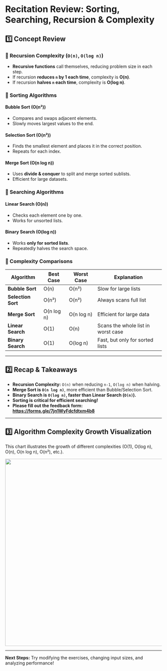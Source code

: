 # **Recitation Review: Sorting, Searching, Recursion & Complexity**

## **1️⃣ Concept Review**

### **🔹 Recursion Complexity (`O(n)`, `O(log n)`)**
- **Recursive functions** call themselves, reducing problem size in each step.
- If recursion **reduces `n` by 1 each time**, complexity is **O(n)**.
- If recursion **halves `n` each time**, complexity is **O(log n)**.

### **🔹 Sorting Algorithms**
#### **Bubble Sort (O(n²))**
- Compares and swaps adjacent elements.
- Slowly moves largest values to the end.

#### **Selection Sort (O(n²))**
- Finds the smallest element and places it in the correct position.
- Repeats for each index.

#### **Merge Sort (O(n log n))**
- Uses **divide & conquer** to split and merge sorted sublists.
- Efficient for large datasets.

### **🔹 Searching Algorithms**
#### **Linear Search (O(n))**
- Checks each element one by one.
- Works for unsorted lists.

#### **Binary Search (O(log n))**
- Works **only for sorted lists**.
- Repeatedly halves the search space.

### **🔹 Complexity Comparisons**
| Algorithm | Best Case | Worst Case | Explanation |
|-----------|----------|------------|-------------|
| **Bubble Sort** | O(n) | O(n²) | Slow for large lists |
| **Selection Sort** | O(n²) | O(n²) | Always scans full list |
| **Merge Sort** | O(n log n) | O(n log n) | Efficient for large data |
| **Linear Search** | O(1) | O(n) | Scans the whole list in worst case |
| **Binary Search** | O(1) | O(log n) | Fast, but only for sorted lists |

---

## **2️⃣ Recap & Takeaways**
- **Recursion Complexity:** `O(n)` when reducing `n-1`, `O(log n)` when halving.
- **Merge Sort is `O(n log n)`**, more efficient than Bubble/Selection Sort.
- **Binary Search is `O(log n)`, faster than Linear Search (`O(n)`).**
- **Sorting is critical for efficient searching!**
- **Please fill out the feedback form: https://forms.gle/7jn1WyFdcfdtxm4b8**


---

## **3️⃣ Algorithm Complexity Growth Visualization**

This chart illustrates the growth of different complexities (O(1), O(log n), O(n), O(n log n), O(n²), etc.).

<p align="center">
  <img src="https://raw.githubusercontent.com/MIT-Emerging-Talent/ET6-Recitations-6001x/main/session_09/complx.png" width="600">
</p>

---
    
 **Next Steps:** Try modifying the exercises, changing input sizes, and analyzing performance!


